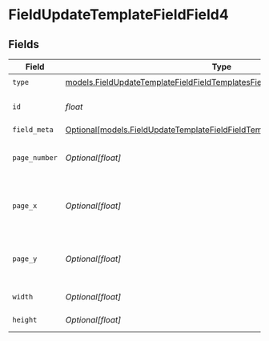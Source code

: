 # FieldUpdateTemplateFieldField4


## Fields

| Field                                                                                                                                                          | Type                                                                                                                                                           | Required                                                                                                                                                       | Description                                                                                                                                                    |
| -------------------------------------------------------------------------------------------------------------------------------------------------------------- | -------------------------------------------------------------------------------------------------------------------------------------------------------------- | -------------------------------------------------------------------------------------------------------------------------------------------------------------- | -------------------------------------------------------------------------------------------------------------------------------------------------------------- |
| `type`                                                                                                                                                         | [models.FieldUpdateTemplateFieldFieldTemplatesFieldsRequestRequestBody4Type](../models/fieldupdatetemplatefieldfieldtemplatesfieldsrequestrequestbody4type.md) | :heavy_check_mark:                                                                                                                                             | N/A                                                                                                                                                            |
| `id`                                                                                                                                                           | *float*                                                                                                                                                        | :heavy_check_mark:                                                                                                                                             | The ID of the field to update.                                                                                                                                 |
| `field_meta`                                                                                                                                                   | [Optional[models.FieldUpdateTemplateFieldFieldTemplatesFieldsFieldMeta]](../models/fieldupdatetemplatefieldfieldtemplatesfieldsfieldmeta.md)                   | :heavy_minus_sign:                                                                                                                                             | N/A                                                                                                                                                            |
| `page_number`                                                                                                                                                  | *Optional[float]*                                                                                                                                              | :heavy_minus_sign:                                                                                                                                             | The page number the field will be on.                                                                                                                          |
| `page_x`                                                                                                                                                       | *Optional[float]*                                                                                                                                              | :heavy_minus_sign:                                                                                                                                             | The X coordinate of where the field will be placed.                                                                                                            |
| `page_y`                                                                                                                                                       | *Optional[float]*                                                                                                                                              | :heavy_minus_sign:                                                                                                                                             | The Y coordinate of where the field will be placed.                                                                                                            |
| `width`                                                                                                                                                        | *Optional[float]*                                                                                                                                              | :heavy_minus_sign:                                                                                                                                             | The width of the field.                                                                                                                                        |
| `height`                                                                                                                                                       | *Optional[float]*                                                                                                                                              | :heavy_minus_sign:                                                                                                                                             | The height of the field.                                                                                                                                       |